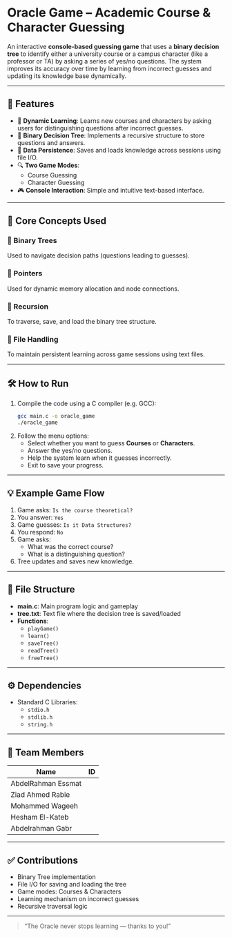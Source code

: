 
# Oracle Game – Academic Course & Character Guessing

An interactive **console-based guessing game** that uses a **binary decision tree** to identify either a university course or a campus character (like a professor or TA) by asking a series of yes/no questions. The system improves its accuracy over time by learning from incorrect guesses and updating its knowledge base dynamically.

---

## 🧠 Features

- 🔁 **Dynamic Learning**: Learns new courses and characters by asking users for distinguishing questions after incorrect guesses.
- 🌲 **Binary Decision Tree**: Implements a recursive structure to store questions and answers.
- 💾 **Data Persistence**: Saves and loads knowledge across sessions using file I/O.
- 🔍 **Two Game Modes**:
  - Course Guessing
  - Character Guessing
- 🎮 **Console Interaction**: Simple and intuitive text-based interface.

---

## 🧱 Core Concepts Used

### 🔄 Binary Trees
Used to navigate decision paths (questions leading to guesses).

### 📌 Pointers
Used for dynamic memory allocation and node connections.

### 🔁 Recursion
To traverse, save, and load the binary tree structure.

### 💾 File Handling
To maintain persistent learning across game sessions using text files.

---

## 🛠️ How to Run

1. Compile the code using a C compiler (e.g. GCC):
   ```bash
   gcc main.c -o oracle_game
   ./oracle_game
   ```
2. Follow the menu options:
   - Select whether you want to guess **Courses** or **Characters**.
   - Answer the yes/no questions.
   - Help the system learn when it guesses incorrectly.
   - Exit to save your progress.

---

## 💡 Example Game Flow

1. Game asks: `Is the course theoretical?`
2. You answer: `Yes`
3. Game guesses: `Is it Data Structures?`
4. You respond: `No`
5. Game asks:
   - What was the correct course?
   - What is a distinguishing question?
6. Tree updates and saves new knowledge.

---

## 🧾 File Structure

- **main.c**: Main program logic and gameplay
- **tree.txt**: Text file where the decision tree is saved/loaded
- **Functions**:
  - `playGame()`
  - `learn()`
  - `saveTree()`
  - `readTree()`
  - `freeTree()`

---

## ⚙️ Dependencies

- Standard C Libraries:
  - `stdio.h`
  - `stdlib.h`
  - `string.h`

---

## 👥 Team Members

| Name                   | ID        |
|------------------------|-----------|
| AbdelRahman Essmat     |
| Ziad Ahmed Rabie       |
| Mohammed Wageeh        |
| Hesham El-Kateb        |
| Abdelrahman Gabr       |

---

## ✅ Contributions

- Binary Tree implementation
- File I/O for saving and loading the tree
- Game modes: Courses & Characters
- Learning mechanism on incorrect guesses
- Recursive traversal logic

---

> “The Oracle never stops learning — thanks to you!”
